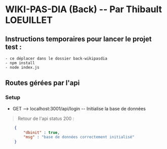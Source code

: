 # WIKI-PAS-DIA (Back) -- Par Thibault LOEUILLET

## Instructions temporaires pour lancer le projet test :

    - ce déplacer dans le dossier back-wikipasdia
    - npm install
    - node index.js

## Routes gérées par l'api

### Setup 
- GET --> localhost:3001/api/login -- Initialise la base de données 
>Retour de l'api status 200 :
```json
    {
        "dbinit" : true,
        "msg" : "base de données correctement initialisé"
    }
```

